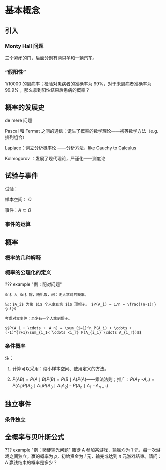 # 基本概念

## 引入

### Monty Hall 问题

三个紧闭的门，后面分别有两只羊和一辆汽车。

### “假阳性”

1/10000 的患病率；检验对患病者的准确率为 99%，对于未患病者准确率为 99.9% ，那么拿到阳性结果后患病的概率？

## 概率的发展史

de mere 问题

Pascal 和 Fermat 之间的通信：诞生了概率的数学理论——初等数学方法（e.g. 排列组合）

Laplace：创立分析概率论 ——分析方法，like Cauchy to Calculus

Kolmogorov ：发展了现代理论，严谨化——测度论

## 试验与事件

试验：

样本空间： $\Omega$

事件：$A \subset \Omega$

### 事件的运算

## 概率

### 概率的几种解释

###  概率的公理化的定义

??? example "例：配对问题" 

	$n$ 人 $n$ 帽，随机取，问：无人拿对的概率。

	记：$A_i$ 为第 $i$ 个人拿到第 $i$ 顶帽子。 $P(A_i) = 1/n = \frac{(n-1)!}{n!}$
	
	考虑对立事件：至少有一个人拿到帽子。

	$$P(A_1 + \cdots +　A_n) = \sum_{i=1}^n P(A_i) + \cdots + (-1)^{r+1}\sum_{i_1< \cdots <i_r} P(A_{i_1} \cdots A_{i_r})$$

### 条件概率

注：

1. 计算可以采用：缩小样本空间、使用定义的方法。

2. $P(AB) = P(A \mid B) P(B) = P(B \mid A)P(A)$——乘法法则；推广：$P(A_1 \cdots A_n) = P(A_1) P(A_2 \mid A_1) P(A_3 \mid A_1A_2) \cdots P(A_n \mid A_1 \cdots A_{n-1})$
## 独立事件

### 条件独立

## 全概率与贝叶斯公式

??? example "例：赌徒输光问题"
	赌徒 A 参加某游戏，输赢均为 1 元，每一次游戏之间独立，赢的概率为 $p$，初始资金为 $i$ 元，输完或达到 $n$ 元游戏结束。请问：A 赢钱结束的概率是多少？

